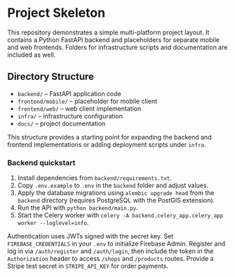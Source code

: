 # Project Skeleton

This repository demonstrates a simple multi-platform project layout. It contains a Python FastAPI backend and placeholders for separate mobile and web frontends. Folders for infrastructure scripts and documentation are included as well.

## Directory Structure

- `backend/` – FastAPI application code
- `frontend/mobile/` – placeholder for mobile client
- `frontend/web/` – web client implementation
- `infra/` – infrastructure configuration
- `docs/` – project documentation

This structure provides a starting point for expanding the backend and frontend implementations or adding deployment scripts under `infra`.

### Backend quickstart
1. Install dependencies from `backend/requirements.txt`.
2. Copy `.env.example` to `.env` in the `backend` folder and adjust values.
3. Apply the database migrations using `alembic upgrade head` from the
   `backend` directory (requires PostgreSQL with the PostGIS extension).
4. Run the API with `python backend/main.py`.
5. Start the Celery worker with `celery -A backend.celery_app.celery_app worker --loglevel=info`.

Authentication uses JWTs signed with the secret key. Set `FIREBASE_CREDENTIALS` in your `.env`
to initialize Firebase Admin. Register and log in via `/auth/register` and `/auth/login`,
then include the token in the `Authorization` header to access `/shops` and `/products` routes.
Provide a Stripe test secret in `STRIPE_API_KEY` for order payments.
